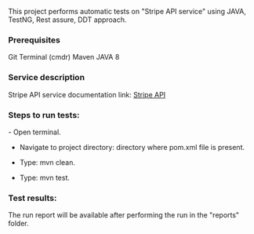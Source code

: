 This project performs automatic tests on "Stripe API service" using JAVA, TestNG, Rest assure, DDT approach.

<h3>Prerequisites</h3>
Git
Terminal (cmdr)
Maven
JAVA 8

<h3>Service description</h3>
Stripe API service documentation link: <a href="https://stripe.com/docs">Stripe API</a>

<h3>Steps to run tests:</h3>
- Open terminal.

- Navigate to project directory: directory where pom.xml file is present.

- Type: mvn clean.

- Type: mvn test.

<h3>Test results:</h3>
The run report will be available after performing the run in the "reports" folder.
